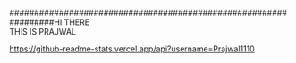 #################################################################HI THERE  
THIS IS PRAJWAL 

https://github-readme-stats.vercel.app/api?username=Prajwal1110
